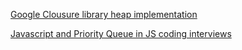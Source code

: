 [Google Clousure library heap implementation](https://github.com/google/closure-library/blob/master/closure/goog/structs/heap.js)

[Javascript and Priority Queue in JS coding interviews](https://stackoverflow.com/questions/64833672/javascript-and-priority-queues-in-coding-interviews)
